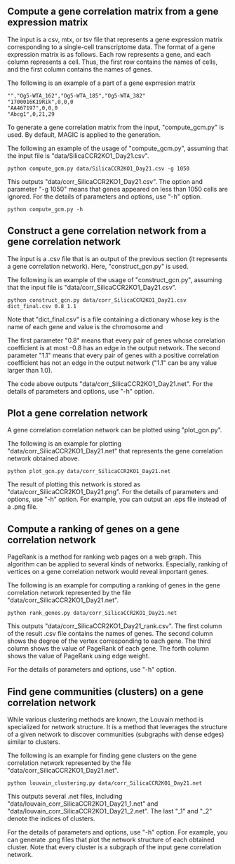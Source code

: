 
## Compute a gene correlation matrix from a gene expression matrix

The input is a csv, mtx, or tsv file that represents a gene expression matrix corresponding to a single-cell transcriptome data. 
The format of a gene expression matrix is as follows. 
Each row represents a gene, and each column represents a cell. 
Thus, the first row contains the names of cells, and the first column contains the names of genes. 

The following is an example of a part of a gene exprresion matrix

```
"","Og5-WTA_162","Og5-WTA_185","Og5-WTA_382"
"1700016K19Rik",0,0,0
"AA467197",0,0,0
"Abcg1",0,21,29
```

To generate a gene correlation matrix from the input, "compute_gcm.py" is used. 
By default, MAGIC is applied to the generation. 

The following an example of the usage of "compute_gcm.py", assuming that the input file is "data/SilicaCCR2KO1_Day21.csv".

```
python compute_gcm.py data/SilicaCCR2KO1_Day21.csv -g 1050
```

This outputs "data/corr_SilicaCCR2KO1_Day21.csv". 
The option and parameter "-g 1050" means that genes appeared on less than 1050 cells are ignored. 
For the details of parameters and options, use "-h" option. 

```
python compute_gcm.py -h
```










## Construct a gene correlation network from a gene correlation network

The input is a .csv file that is an output of the previous section (it represents a gene correlation network).
Here, "construct_gcn.py" is used. 


The following is an example of the usage of "construct_gcn.py", assuming that the input file is "data/corr_SilicaCCR2KO1_Day21.csv". 

```
python construct_gcn.py data/corr_SilicaCCR2KO1_Day21.csv dict_final.csv 0.8 1.1
```

Note that "dict_final.csv" is a file containing a dictionary whose key is the name of each gene and value is the chromosome and 

The first parameter "0.8" means that every pair of genes whose correlation coefficient is at most -0.8 has an edge in the output network. 
The second parameter "1.1" means that every pair of genes with a positive correlation coefficient has not an edge in the output network ("1.1" can be any value larger than 1.0). 

The code above outputs "data/corr_SilicaCCR2KO1_Day21.net". 
For the details of parameters and options, use "-h" option. 




## Plot a gene correlation network

A gene correlation correlation network can be plotted using "plot_gcn.py". 

The following is an example for plotting "data/corr_SilicaCCR2KO1_Day21.net" that represents the gene correlation network obtained above. 

```
python plot_gcn.py data/corr_SilicaCCR2KO1_Day21.net 
```

The result of plotting this network is stored as "data/corr_SilicaCCR2KO1_Day21.png". 
For the details of parameters and options, use "-h" option. 
For example, you can output an .eps file instead of a .png file.




## Compute a ranking of genes on a gene correlation network

PageRank is a method for ranking web pages on a web graph. 
This algorithm can be applied to several kinds of networks.
Especially, ranking of vertices on a gene correlation network would reveal important genes. 

The following is an example for computing a ranking of genes in the gene correlation network represented by the file "data/corr_SilicaCCR2KO1_Day21.net". 

```
python rank_genes.py data/corr_SilicaCCR2KO1_Day21.net
```

This outputs "data/corr_SilicaCCR2KO1_Day21_rank.csv". 
The first column of the result .csv file contains the names of genes. 
The second column shows the degree of the vertex corresponding to each gene. 
The third column shows the value of PageRank of each gene. 
The forth column shows the value of PageRank using edge weight. 

For the details of parameters and options, use "-h" option. 




## Find gene communities (clusters) on a gene correlation network

While various clustering methods are known, the Louvain method is specialized for network structure. It is a method that leverages the structure of a given network to discover communities (subgraphs with dense edges) similar to clusters.

The following is an example for finding gene clusters on the gene correlation network represented by the file "data/corr_SilicaCCR2KO1_Day21.net". 

```
python louvain_clustering.py data/corr_SilicaCCR2KO1_Day21.net
```

This outputs several .net files, including "data/louvain_corr_SilicaCCR2KO1_Day21_1.net" and "data/louvain_corr_SilicaCCR2KO1_Day21_2.net". 
The last "_1" and "_2" denote the indices of clusters. 

For the details of parameters and options, use "-h" option. 
For example, you can generate .png files that plot the network structure of each obtained cluster. Note that every cluster is a subgraph of the input gene correlation network. 
